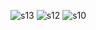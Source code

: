 ![s13](https://github.com/harshita187/city-portal-hackathon-frontend/assets/121415693/d8058f29-fe90-48fb-adb3-77c64e81b5dd)
![s12](https://github.com/harshita187/city-portal-hackathon-frontend/assets/121415693/a61a8996-d085-4fb9-a42f-e37e53da20e0)
![s10](https://github.com/harshita187/city-portal-hackathon-frontend/assets/121415693/2282db68-3fad-47e9-9a20-5a234d2f072b)
